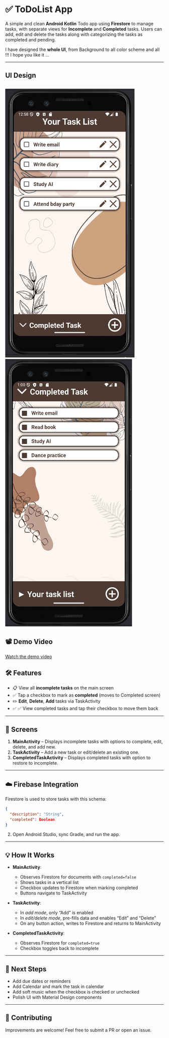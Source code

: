 # ✅ ToDoList App

A simple and clean **Android Kotlin** Todo app using **Firestore** to manage tasks, with separate views for **Incomplete** and **Completed** tasks. Users can add, edit and delete the tasks along with categorizing the tasks as completed and pending.

I have designed the **whole UI**, from Background to all color scheme and all !!! I hope you like it ...

---

## UI Design

![App Demo](https://github.com/brightchild200/PRODIGY_AD_02/blob/205082bd33d83403e9f68ef1c2aebaa4b1d19d7d/app/src/main/res/drawable/task_list.png)
![](https://github.com/brightchild200/PRODIGY_AD_02/blob/205082bd33d83403e9f68ef1c2aebaa4b1d19d7d/app/src/main/res/drawable/completed_task.png)
---

## 📽️ Demo Video

[Watch the demo video](https://github.com/user-attachments/assets/f3023a53-46b0-41ed-a14b-25e434cf9144)

## 🛠️ Features

* 📋 View all **incomplete tasks** on the main screen
* ✅ Tap a checkbox to mark as **completed** (moves to Completed screen)
* ✏️ **Edit**, **Delete**, **Add** tasks via TaskActivity
* ✅ ✅ View completed tasks and tap their checkbox to move them back

---

## 🔧 Screens

1. **MainActivity** – Displays incomplete tasks with options to complete, edit, delete, and add new.
2. **TaskActivity** – Add a new task or edit/delete an existing one.
3. **CompletedTaskActivity** – Displays completed tasks with option to restore to incomplete.

---

## ☁️ Firebase Integration

Firestore is used to store tasks with this schema:

```json
{
  "description": "String",
  "completed": Boolean
}
```

2. Open Android Studio, sync Gradle, and run the app.

---

## 💡 How It Works

* **MainActivity**:

  * Observes Firestore for documents with `completed=false`
  * Shows tasks in a vertical list
  * Checkbox updates to Firestore when marking completed
  * Buttons navigate to TaskActivity

* **TaskActivity**:

  * In *add mode*, only “Add” is enabled
  * In *edit/delete mode*, pre-fills data and enables “Edit” and “Delete”
  * On any button action, writes to Firestore and returns to MainActivity

* **CompletedTaskActivity**:

  * Observes Firestore for `completed=true`
  * Checkbox toggles back to incomplete

---

## 🚀 Next Steps

* Add due dates or reminders
* Add Calendar and mark the task in calendar
* Add soft music when the checkbox is checked or unchecked
* Polish UI with Material Design components

---

## 🤝 Contributing

Improvements are welcome! Feel free to submit a PR or open an issue.

